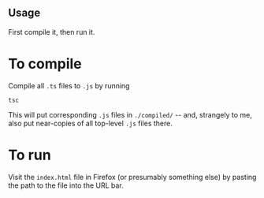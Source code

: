 ## Usage

First compile it, then run it.

# To compile

Compile all `.ts` files to `.js` by running
```
tsc
```
This will put corresponding `.js` files in `./compiled/`
-- and, strangely to me,
also put near-copies of all top-level `.js` files there.

# To run

Visit the `index.html` file in Firefox
(or presumably something else)
by pasting the path to the file into the URL bar.
